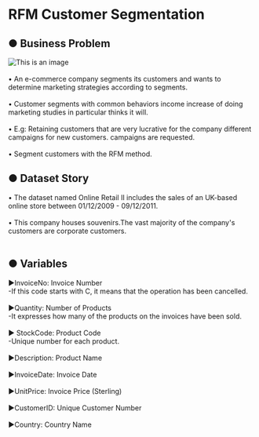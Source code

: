 # RFM Customer Segmentation 
## ● Business Problem<br/>
![This is an image](https://www.wigzo.com/blog/wp-content/uploads/2021/06/RFM-Analysis.jpg)<br/><br/>
• An e-commerce company segments its customers and wants to determine marketing strategies according to segments.<br/><br/>
• Customer segments with common behaviors income increase of doing marketing studies in particular thinks it will.<br/><br/>
• E.g: Retaining customers that are very lucrative for the company different campaigns for new customers. campaigns are requested.<br/><br/>
• Segment customers with the RFM method.
## ● Dataset Story <br/>
• The dataset named Online Retail II includes the sales of an UK-based online store between 01/12/2009 - 09/12/2011.<br/><br/>
• This company houses souvenirs.The vast majority of the company's customers are corporate customers.<br/><br/>
## ● Variables <br/>
▶InvoiceNo: Invoice Number <br/>
 -If this code starts with C, it means that the operation has been cancelled.<br/><br/>
 ▶Quantity: Number of Products<br/>
-It expresses how many of the products on the invoices have been sold.<br/><br/>
▶ StockCode: Product Code <br/>
-Unique number for each product.<br/><br/>
▶Description: Product Name<br/><br/>
▶InvoiceDate: Invoice Date<br/><br/>
▶UnitPrice: Invoice Price (Sterling)<br/><br/>
▶CustomerID: Unique Customer Number<br/><br/>
▶Country: Country Name<br/><br/>
